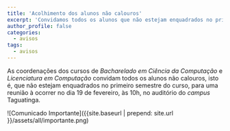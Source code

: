 ```yaml
---
title: 'Acolhimento dos alunos não calouros'
excerpt: 'Convidamos todos os alunos que não estejam enquadrados no primeiro semestre para uma reunião à ocorrer no dia 19 de fevereiro, às 10h, no auditório do campus Taguatinga.'
author_profile: false
categories:
  - avisos
tags:
  - avisos
---
```


As coordenações dos cursos de *Bacharelado em Ciência da Computação* e *Licenciatura em Computação* convidam todos os alunos não calouros, isto é, que não estejam enquadrados no primeiro semestre do curso, para uma reunião à ocorrer no dia 19 de fevereiro, às 10h, no auditório do *campus* Taguatinga.


![Comunicado Importante]({{site.baseurl | prepend: site.url }}/assets/all/importante.png)
